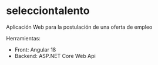 # selecciontalento
Aplicación Web para la postulación de una oferta de empleo

Herramientas: 
- Front: Angular 18
- Backend: ASP.NET Core Web Api
